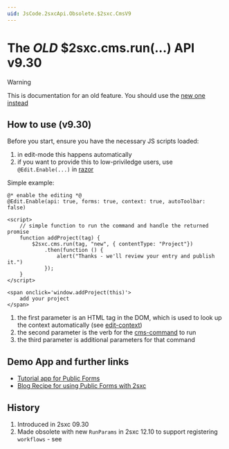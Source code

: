 ```yaml
---
uid: JsCode.2sxcApi.Obsolete.$2sxc.CmsV9
---
```


# The _OLD_ $2sxc.cms.run(...) API v9.30

> [!WARNING]
> This is documentation for an old feature. 
> You should use the [new one instead](xref:JsCode.2sxcApi.$2sxc.Cms)

## How to use (v9.30)

Before you start, ensure you have the necessary JS scripts loaded:

1. in edit-mode this happens automatically
2. if you want to provide this to low-priviledge users, use `@Edit.Enable(...)` in [razor](xref:NetCode.Razor.Edit.Enable)

Simple example:

```razor
@* enable the editing *@
@Edit.Enable(api: true, forms: true, context: true, autoToolbar: false)

<script>
    // simple function to run the command and handle the returned promise
    function addProject(tag) {
        $2sxc.cms.run(tag, "new", { contentType: "Project"})
            .then(function () {
                alert("Thanks - we'll review your entry and publish it.")
            });
    }
</script>

<span onclick='window.addProject(this)'>
    add your project
</span>

```

1. the first parameter is an HTML tag in the DOM, which is used to look up the context automatically (see [edit-context](xref:Basics.Browser.EditUx.EditContext))
1. the second parameter is the verb for the [cms-command](xref:JsCode.Commands.Index) to run
1. the third parameter is additional parameters for that command


## Demo App and further links

* [Tutorial app for Public Forms](https://2sxc.org/en/apps/app/tutorial-public-forms-with-2sxc-9-30)
* [Blog Recipe for using Public Forms with 2sxc](https://2sxc.org/en/blog/post/recipe-create-public-forms-with-2sxc)


## History

1. Introduced in 2sxc 09.30
1. Made obsolete with new `RunParams` in 2sxc 12.10 to support registering `workflows` - see [](xref:JsCode.2sxcApi.$2sxc.Cms)